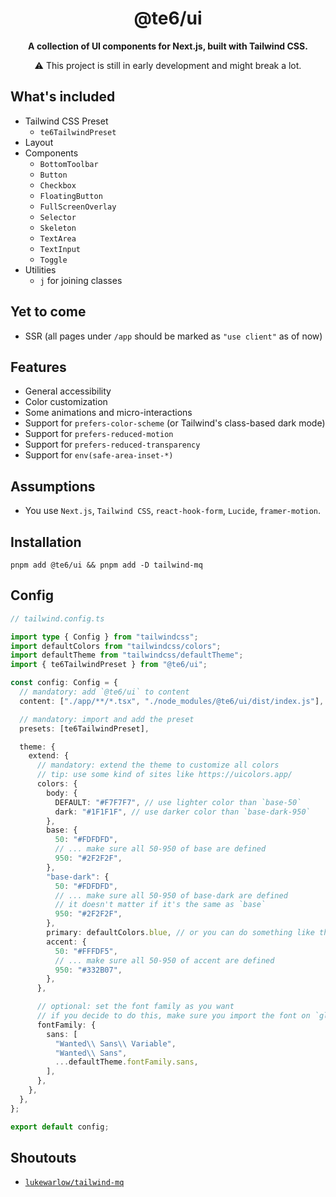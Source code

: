 <h1 align="center">@te6/ui</h1>

**<p align="center">A collection of UI components for Next.js, built with Tailwind CSS.</p>**

<p align="center">⚠️ This project is still in early development and might break a lot.</p>

## What's included

- Tailwind CSS Preset
  - `te6TailwindPreset`
- Layout
- Components
  - `BottomToolbar`
  - `Button`
  - `Checkbox`
  - `FloatingButton`
  - `FullScreenOverlay`
  - `Selector`
  - `Skeleton`
  - `TextArea`
  - `TextInput`
  - `Toggle`
- Utilities
  - `j` for joining classes

## Yet to come

- SSR (all pages under `/app` should be marked as `"use client"` as of now)

## Features

- General accessibility
- Color customization
- Some animations and micro-interactions
- Support for `prefers-color-scheme` (or Tailwind's class-based dark mode)
- Support for `prefers-reduced-motion`
- Support for `prefers-reduced-transparency`
- Support for `env(safe-area-inset-*)`

## Assumptions

- You use `Next.js`, `Tailwind CSS`, `react-hook-form`, `Lucide`, `framer-motion`.

## Installation

```shell
pnpm add @te6/ui && pnpm add -D tailwind-mq
```

## Config

```ts
// tailwind.config.ts

import type { Config } from "tailwindcss";
import defaultColors from "tailwindcss/colors";
import defaultTheme from "tailwindcss/defaultTheme";
import { te6TailwindPreset } from "@te6/ui";

const config: Config = {
  // mandatory: add `@te6/ui` to content
  content: ["./app/**/*.tsx", "./node_modules/@te6/ui/dist/index.js"],

  // mandatory: import and add the preset
  presets: [te6TailwindPreset],

  theme: {
    extend: {
      // mandatory: extend the theme to customize all colors
      // tip: use some kind of sites like https://uicolors.app/
      colors: {
        body: {
          DEFAULT: "#F7F7F7", // use lighter color than `base-50`
          dark: "#1F1F1F", // use darker color than `base-dark-950`
        },
        base: {
          50: "#FDFDFD",
          // ... make sure all 50-950 of base are defined
          950: "#2F2F2F",
        },
        "base-dark": {
          50: "#FDFDFD",
          // ... make sure all 50-950 of base-dark are defined
          // it doesn't matter if it's the same as `base`
          950: "#2F2F2F",
        },
        primary: defaultColors.blue, // or you can do something like this
        accent: {
          50: "#FFFDF5",
          // ... make sure all 50-950 of accent are defined
          950: "#332B07",
        },
      },

      // optional: set the font family as you want
      // if you decide to do this, make sure you import the font on `globals.css`
      fontFamily: {
        sans: [
          "Wanted\\ Sans\\ Variable",
          "Wanted\\ Sans",
          ...defaultTheme.fontFamily.sans,
        ],
      },
    },
  },
};

export default config;
```

## Shoutouts

- [`lukewarlow/tailwind-mq`](https://github.com/lukewarlow/tailwind-mq)
